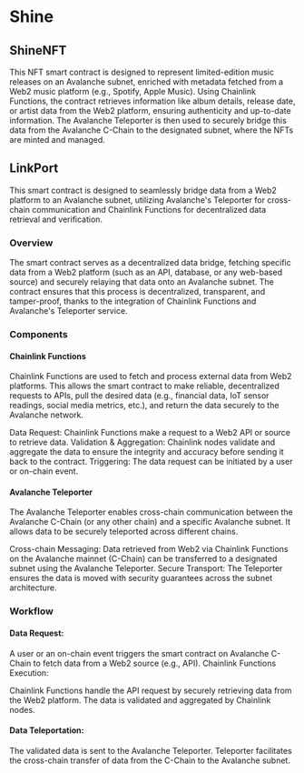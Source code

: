 # Shine


## ShineNFT

This NFT smart contract is designed to represent limited-edition music releases on an Avalanche subnet, enriched with metadata fetched from a Web2 music platform (e.g., Spotify, Apple Music). Using Chainlink Functions, the contract retrieves information like album details, release date, or artist data from the Web2 platform, ensuring authenticity and up-to-date information. The Avalanche Teleporter is then used to securely bridge this data from the Avalanche C-Chain to the designated subnet, where the NFTs are minted and managed.


## LinkPort

This smart contract is designed to seamlessly bridge data from a Web2 platform to an Avalanche subnet, utilizing Avalanche's Teleporter for cross-chain communication and Chainlink Functions for decentralized data retrieval and verification.

### Overview
The smart contract serves as a decentralized data bridge, fetching specific data from a Web2 platform (such as an API, database, or any web-based source) and securely relaying that data onto an Avalanche subnet. The contract ensures that this process is decentralized, transparent, and tamper-proof, thanks to the integration of Chainlink Functions and Avalanche's Teleporter service.

### Components
#### Chainlink Functions
Chainlink Functions are used to fetch and process external data from Web2 platforms. This allows the smart contract to make reliable, decentralized requests to APIs, pull the desired data (e.g., financial data, IoT sensor readings, social media metrics, etc.), and return the data securely to the Avalanche network.

Data Request: Chainlink Functions make a request to a Web2 API or source to retrieve data.
Validation & Aggregation: Chainlink nodes validate and aggregate the data to ensure the integrity and accuracy before sending it back to the contract.
Triggering: The data request can be initiated by a user or on-chain event.

#### Avalanche Teleporter
The Avalanche Teleporter enables cross-chain communication between the Avalanche C-Chain (or any other chain) and a specific Avalanche subnet. It allows data to be securely teleported across different chains.

Cross-chain Messaging: Data retrieved from Web2 via Chainlink Functions on the Avalanche mainnet (C-Chain) can be transferred to a designated subnet using the Avalanche Teleporter.
Secure Transport: The Teleporter ensures the data is moved with security guarantees across the subnet architecture.

### Workflow

#### Data Request:

A user or an on-chain event triggers the smart contract on Avalanche C-Chain to fetch data from a Web2 source (e.g., API).
Chainlink Functions Execution:

Chainlink Functions handle the API request by securely retrieving data from the Web2 platform.
The data is validated and aggregated by Chainlink nodes.

#### Data Teleportation:

The validated data is sent to the Avalanche Teleporter.
Teleporter facilitates the cross-chain transfer of data from the C-Chain to the Avalanche subnet.
